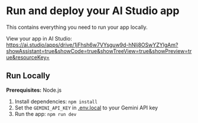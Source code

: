 # Run and deploy your AI Studio app

This contains everything you need to run your app locally.

View your app in AI Studio: https://ai.studio/apps/drive/1jFhsh6w7VYsguw9d-hNlj8OSwYZYlgAm?showAssistant=true&showCode=true&showTreeView=true&showPreview=true&resourceKey=

## Run Locally

**Prerequisites:**  Node.js


1. Install dependencies:
   `npm install`
2. Set the `GEMINI_API_KEY` in [.env.local](.env.local) to your Gemini API key
3. Run the app:
   `npm run dev`
